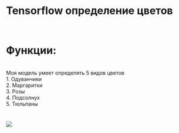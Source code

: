 <h1>Tensorflow определение цветов</h1><br>
<h1>Функции:</h1><br>
Моя модель умеет определять 5 видов цветов <br>
1. Одуванчики<br>
2. Маргаритки<br>
3. Розы<br>
4. Подсолнух<br>
5. Тюльпаны<br>
<h1></h1>
<img src="https://github.com/Vova2808/TensorFlow_Flowers/assets/96084748/4b6de259-f53c-4288-9a8d-8c25a9f8921e">
